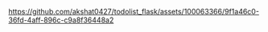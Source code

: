 

https://github.com/akshat0427/todolist_flask/assets/100063366/9f1a46c0-36fd-4aff-896c-c9a8f36448a2

